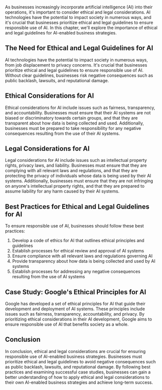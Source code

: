 
As businesses increasingly incorporate artificial intelligence (AI) into their operations, it's important to consider ethical and legal considerations. AI technologies have the potential to impact society in numerous ways, and it's crucial that businesses prioritize ethical and legal guidelines to ensure responsible use of AI. In this chapter, we'll explore the importance of ethical and legal guidelines for AI-enabled business strategies.

The Need for Ethical and Legal Guidelines for AI
------------------------------------------------

AI technologies have the potential to impact society in numerous ways, from job displacement to privacy concerns. It's crucial that businesses prioritize ethical and legal guidelines to ensure responsible use of AI. Without clear guidelines, businesses risk negative consequences such as public backlash, lawsuits, and reputational damage.

Ethical Considerations for AI
-----------------------------

Ethical considerations for AI include issues such as fairness, transparency, and accountability. Businesses must ensure that their AI systems are not biased or discriminatory towards certain groups, and that they are transparent about how data is being collected and used. Additionally, businesses must be prepared to take responsibility for any negative consequences resulting from the use of their AI systems.

Legal Considerations for AI
---------------------------

Legal considerations for AI include issues such as intellectual property rights, privacy laws, and liability. Businesses must ensure that they are complying with all relevant laws and regulations, and that they are protecting the privacy of individuals whose data is being used by their AI systems. Additionally, businesses must ensure that they are not infringing on anyone's intellectual property rights, and that they are prepared to assume liability for any harm caused by their AI systems.

Best Practices for Ethical and Legal Guidelines for AI
------------------------------------------------------

To ensure responsible use of AI, businesses should follow these best practices:

1. Develop a code of ethics for AI that outlines ethical principles and guidelines
2. Establish processes for ethical review and approval of AI systems
3. Ensure compliance with all relevant laws and regulations governing AI
4. Provide transparency about how data is being collected and used by AI systems
5. Establish processes for addressing any negative consequences resulting from the use of AI systems

Case Study: Google's Ethical Principles for AI
----------------------------------------------

Google has developed a set of ethical principles for AI that guide their development and deployment of AI systems. These principles include issues such as fairness, transparency, accountability, and privacy. By prioritizing ethical considerations in their AI development, Google aims to ensure responsible use of AI that benefits society as a whole.

Conclusion
----------

In conclusion, ethical and legal considerations are crucial for ensuring responsible use of AI-enabled business strategies. Businesses must prioritize ethical and legal guidelines to avoid negative consequences such as public backlash, lawsuits, and reputational damage. By following best practices and examining successful case studies, businesses can gain a better understanding of how to apply ethical and legal considerations to their own AI-enabled business strategies and achieve long-term success.
